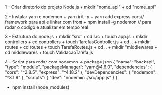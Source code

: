 1 - Criar diretorio do projeto Node.js
    + mkdir "nome_api"
    + cd "nome_api"

2 - Instalar yarn e nodemon
    + yarn init -y
    + yarn add express cors// framework para api e linkar com front
    + npm install -g nodemon // para rodar o codigo e atualizar em tempo real

3 - Estrutura do node.js
    + mkdir "src"
    + cd src
    + touch app.js
    + mkdir controllers
    + cd controllers
    + touch TarefasController.js
    + cd ..
    + mkdir routes
    + cd routes
    + touch TarefaRoutes.js
    + cd ..
    + mkdir "middlewares
    + cd middlewares
    + touch ValidacaoTarefa.js

4 - Script para rodar com nodemon -> package.json
{
  "name": "backapi",
  "type": "module",
  "packageManager": "yarn@4.6.0",
  "dependencies": {
    "cors": "^2.8.5",
    "express": "^4.18.2"
  },
  "devDependencies": {
    "nodemon": "^3.1.9"
  },
  "scripts": {
    "dev": "nodemon ./src/app.js"
  }
}
+ npm install (node_modules)
